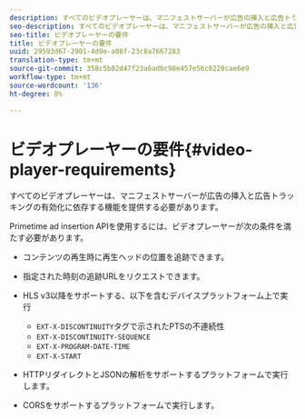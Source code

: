 ```yaml
---
description: すべてのビデオプレーヤーは、マニフェストサーバーが広告の挿入と広告トラッキングの有効化に依存する機能を提供する必要があります。
seo-description: すべてのビデオプレーヤーは、マニフェストサーバーが広告の挿入と広告トラッキングの有効化に依存する機能を提供する必要があります。
seo-title: ビデオプレーヤーの要件
title: ビデオプレーヤーの要件
uuid: 29593d67-2901-4d9e-a08f-23c8a7667283
translation-type: tm+mt
source-git-commit: 358c5b02d47f23a6adbc98e457e56c8220cae6e9
workflow-type: tm+mt
source-wordcount: '136'
ht-degree: 0%

---
```



# ビデオプレーヤーの要件{#video-player-requirements}

すべてのビデオプレーヤーは、マニフェストサーバーが広告の挿入と広告トラッキングの有効化に依存する機能を提供する必要があります。

Primetime ad insertion APIを使用するには、ビデオプレーヤーが次の条件を満たす必要があります。

* コンテンツの再生時に再生ヘッドの位置を追跡できます。
* 指定された時刻の追跡URLをリクエストできます。
* HLS v3以降をサポートする、以下を含むデバイスプラットフォーム上で実行

   * `EXT-X-DISCONTINUITY`タグで示されたPTSの不連続性
   * `EXT-X-DISCONTINUITY-SEQUENCE`
   * `EXT-X-PROGRAM-DATE-TIME`
   * `EXT-X-START`

* HTTPリダイレクトとJSONの解析をサポートするプラットフォームで実行します。
* CORSをサポートするプラットフォームで実行します。